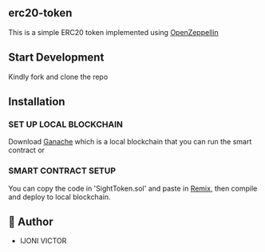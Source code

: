## erc20-token

This is a simple ERC20 token implemented using [OpenZeppellin](https://github.com/OpenZeppelin/openzeppelin-contracts/blob/master/contracts/token/ERC20/ERC20.sol)

## Start Development

Kindly fork and clone the repo 

## Installation

### SET UP LOCAL BLOCKCHAIN

Download [Ganache](https://trufflesuite.com/ganache/index.html) which is a local blockchain that you can run the smart contract or 

### SMART CONTRACT SETUP

You can copy the code in 'SightToken.sol' and paste in [Remix](https://remix.ethereum.org), then compile and deploy to local blockchain.

## 🎩 Author

- IJONI VICTOR  
